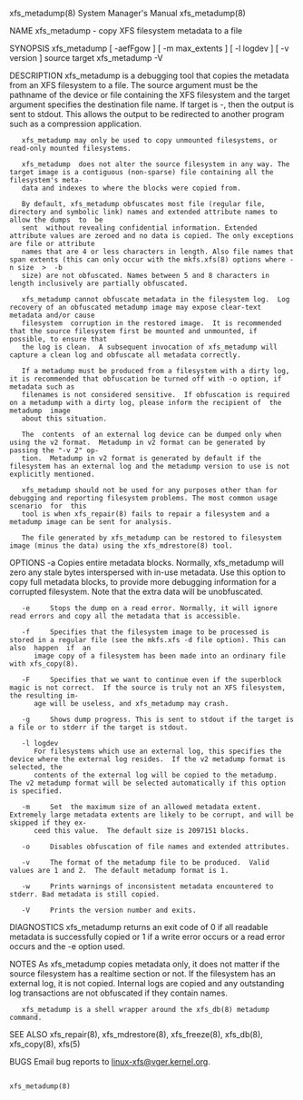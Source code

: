 xfs_metadump(8)							    System Manager's Manual						       xfs_metadump(8)

NAME
       xfs_metadump - copy XFS filesystem metadata to a file

SYNOPSIS
       xfs_metadump [ -aefFgow ] [ -m max_extents ] [ -l logdev ] [ -v version ] source target
       xfs_metadump -V

DESCRIPTION
       xfs_metadump  is a debugging tool that copies the metadata from an XFS filesystem to a file.  The source argument must be the pathname of the device or
       file containing the XFS filesystem and the target argument specifies the destination file name.	If target is -, then the output	 is  sent  to  stdout.
       This allows the output to be redirected to another program such as a compression application.

       xfs_metadump may only be used to copy unmounted filesystems, or read-only mounted filesystems.

       xfs_metadump  does not alter the source filesystem in any way. The target image is a contiguous (non-sparse) file containing all the filesystem's meta‐
       data and indexes to where the blocks were copied from.

       By default, xfs_metadump obfuscates most file (regular file, directory and symbolic link) names and extended attribute names to allow the dumps	to  be
       sent  without revealing confidential information. Extended attribute values are zeroed and no data is copied. The only exceptions are file or attribute
       names that are 4 or less characters in length. Also file names that span extents (this can only occur with the mkfs.xfs(8) options where -n size	 >  -b
       size) are not obfuscated. Names between 5 and 8 characters in length inclusively are partially obfuscated.

       xfs_metadump cannot obfuscate metadata in the filesystem log.  Log recovery of an obfuscated metadump image may expose clear-text metadata and/or cause
       filesystem  corruption in the restored image.  It is recommended that the source filesystem first be mounted and unmounted, if possible, to ensure that
       the log is clean.  A subsequent invocation of xfs_metadump will capture a clean log and obfuscate all metadata correctly.

       If a metadump must be produced from a filesystem with a dirty log, it is recommended that obfuscation be turned off with -o option, if metadata such as
       filenames is not considered sensitive.  If obfuscation is required on a metadump with a dirty log, please inform the recipient of  the  metadump	 image
       about this situation.

       The  contents  of an external log device can be dumped only when using the v2 format.  Metadump in v2 format can be generated by passing the "-v 2" op‐
       tion.  Metadump in v2 format is generated by default if the filesystem has an external log and the metadump version to use is not explicitly mentioned.

       xfs_metadump should not be used for any purposes other than for debugging and reporting filesystem problems. The most common usage  scenario  for  this
       tool is when xfs_repair(8) fails to repair a filesystem and a metadump image can be sent for analysis.

       The file generated by xfs_metadump can be restored to filesystem image (minus the data) using the xfs_mdrestore(8) tool.

OPTIONS
       -a     Copies  entire  metadata	blocks.	  Normally, xfs_metadump will zero any stale bytes interspersed with in-use metadata.  Use this option to copy
	      full metadata blocks, to provide more debugging information for a corrupted filesystem.  Note that the extra data will be unobfuscated.

       -e     Stops the dump on a read error. Normally, it will ignore read errors and copy all the metadata that is accessible.

       -f     Specifies that the filesystem image to be processed is stored in a regular file (see the mkfs.xfs -d file option). This can also	happen	if  an
	      image copy of a filesystem has been made into an ordinary file with xfs_copy(8).

       -F     Specifies that we want to continue even if the superblock magic is not correct.  If the source is truly not an XFS filesystem, the resulting im‐
	      age will be useless, and xfs_metadump may crash.

       -g     Shows dump progress. This is sent to stdout if the target is a file or to stderr if the target is stdout.

       -l logdev
	      For filesystems which use an external log, this specifies the device where the external log resides.  If the v2 metadump format is selected, the
	      contents of the external log will be copied to the metadump.  The v2 metadump format will be selected automatically if this option is specified.

       -m     Set  the maximum size of an allowed metadata extent.  Extremely large metadata extents are likely to be corrupt, and will be skipped if they ex‐
	      ceed this value.	The default size is 2097151 blocks.

       -o     Disables obfuscation of file names and extended attributes.

       -v     The format of the metadump file to be produced.  Valid values are 1 and 2.  The default metadump format is 1.

       -w     Prints warnings of inconsistent metadata encountered to stderr. Bad metadata is still copied.

       -V     Prints the version number and exits.

DIAGNOSTICS
       xfs_metadump returns an exit code of 0 if all readable metadata is successfully copied or 1 if a write error occurs or a read error occurs and  the  -e
       option used.

NOTES
       As xfs_metadump copies metadata only, it does not matter if the source filesystem has a realtime section or not. If the filesystem has an external log,
       it is not copied. Internal logs are copied and any outstanding log transactions are not obfuscated if they contain names.

       xfs_metadump is a shell wrapper around the xfs_db(8) metadump command.

SEE ALSO
       xfs_repair(8), xfs_mdrestore(8), xfs_freeze(8), xfs_db(8), xfs_copy(8), xfs(5)

BUGS
       Email bug reports to linux-xfs@vger.kernel.org.

																	       xfs_metadump(8)
